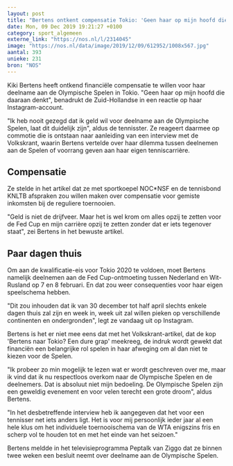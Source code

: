 ```yaml
---
layout: post
title: "Bertens ontkent compensatie Tokio: 'Geen haar op mijn hoofd die daaraan denkt'"
date: Mon, 09 Dec 2019 19:21:27 +0100
category: sport_algemeen
externe_link: "https://nos.nl/l/2314045"
image: "https://nos.nl/data/image/2019/12/09/612952/1008x567.jpg"
aantal: 393
unieke: 231
bron: "NOS"
---
```


<p>Kiki Bertens heeft ontkend financiële compensatie te willen voor haar deelname aan de Olympische Spelen in Tokio. "Geen haar op mijn hoofd die daaraan denkt", benadrukt de Zuid-Hollandse in een reactie op haar Instagram-account.</p>
<p>"Ik heb nooit gezegd dat ik geld wil voor deelname aan de Olympische Spelen, laat dit duidelijk zijn", aldus de tennisster. Ze reageert daarmee op commotie die is ontstaan naar aanleiding van een interview met de Volkskrant, waarin Bertens vertelde over haar dilemma tussen deelnemen aan de Spelen of voorrang geven aan haar eigen tenniscarrière.</p>
<h2>Compensatie</h2>
<p>Ze stelde in het artikel dat ze met sportkoepel NOC*NSF en de tennisbond KNLTB afspraken zou willen maken over compensatie voor gemiste inkomsten bij de reguliere toernooien.</p>
<p>"Geld is niet de drijfveer. Maar het is wel krom om alles opzij te zetten voor de Fed Cup en mijn carrière opzij te zetten zonder dat er iets tegenover staat", zei Bertens in het bewuste artikel.</p>
<h2>Paar dagen thuis</h2>
<p>Om aan de kwalificatie-eis voor Tokio 2020 te voldoen, moet Bertens namelijk deelnemen aan de Fed Cup-ontmoeting tussen Nederland en Wit-Rusland op 7 en 8 februari. En dat zou weer consequenties voor haar eigen speelschema hebben.</p>
<p>"Dit zou inhouden dat ik van 30 december tot half april slechts enkele dagen thuis zal zijn en week in, week uit zal willen pieken op verschillende continenten en ondergronden", legt ze vandaag uit op Instagram.</p>
<p>Bertens is het er niet mee eens dat met het Volkskrant-artikel, dat de kop 'Bertens naar Tokio? Een dure grap' meekreeg, de indruk wordt gewekt dat financiën een belangrijke rol spelen in haar afweging om al dan niet te kiezen voor de Spelen.</p>
<p>"Ik probeer zo min mogelijk te lezen wat er wordt geschreven over me, maar ik vind dat ik nu respectloos overkom naar de Olympische Spelen en de deelnemers. Dat is absoluut niet mijn bedoeling. De Olympische Spelen zijn een geweldig evenement en voor velen terecht een grote droom", aldus Bertens.</p>
<p>"In het desbetreffende interview heb ik aangegeven dat het voor een tennisser net iets anders ligt. Het is voor mij persoonlijk ieder jaar al een hele klus om het individuele toernooischema van de WTA enigszins fris en scherp vol te houden tot en met het einde van het seizoen."</p>
<p>Bertens meldde in het televisieprogramma Peptalk van Ziggo dat ze binnen twee weken een besluit neemt over deelname aan de Olympische Spelen.</p>
